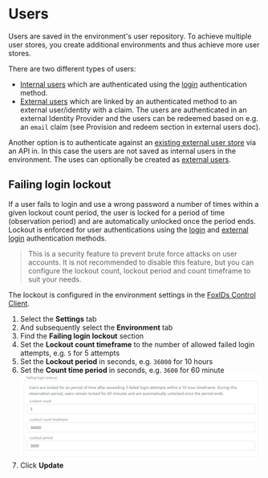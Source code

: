 # Users
Users are saved in the environment's user repository. To achieve multiple user stores, you create additional environments and thus achieve more user stores.

There are two different types of users:
- [Internal users](users-internal.md) which are authenticated using the [login](login.md) authentication method.
- [External users](users-external.md) which are linked by an authenticated method to an external user/identity with a claim. The users are authenticated in an external Identity Provider and the users can be redeemed based on e.g. an `email` claim (see Provision and redeem section in external users doc).

Another option is to authenticate against an [existing external user store](external-login.md) via an API in. In this case the users are not saved as internal users in the environment. The uses can optionally be created as [external users](users-external.md).

## Failing login lockout
If a user fails to login and use a wrong password a number of times within a given lockout count period, the user is locked for a period of time (observation period) and are automatically unlocked once the period ends.  
Lockout is enforced for user authentications using the [login](login.md) and [external login](external-login.md) authentication methods.

> This is a security feature to prevent brute force attacks on user accounts. It is not recommended to disable this feature, but you can configure the lockout count, lockout period and count timeframe to suit your needs.

The lockout is configured in the environment settings in the [FoxIDs Control Client](control.md#foxids-control-client).

1. Select the **Settings** tab
2. And subsequently select the **Environment** tab
3. Find the **Failing login lockout** section
4. Set the **Lockout count timeframe** to the number of allowed failed login attempts, e.g. `5` for 5 attempts
5. Set the **Lockout period** in seconds, e.g. `36000` for 10 hours
6. Set the **Count time period** in seconds, e.g. `3600` for 60 minute
   ![Failing login lockout](images/configure-failing-login-lockout.png)
7. Click **Update**


